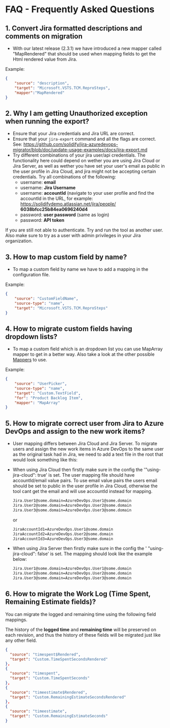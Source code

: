 # FAQ - Frequently Asked Questions

## 1. Convert Jira formatted descriptions and comments on migration

- With our latest release (2.3.1) we have introduced a new mapper called "MapRendered" that should be used when mapping fields to get the Html rendered value from Jira.

Example:

```json
{
    "source": "description",
    "target": "Microsoft.VSTS.TCM.ReproSteps",
    "mapper":"MapRendered"
}
```

## 2. Why I am getting Unauthorized exception when running the export?

- Ensure that your Jira credentials and Jira URL are correct.
- Ensure that your `jira-export` command and all the flags are correct. See: <https://github.com/solidify/jira-azuredevops-migrator/blob/doc/update-usage-examples/docs/jira-export.md>
- Try different combinations of your jira user/api credentials. The functionality here could depend on wether you are using Jira Cloud or Jira Server, as well as wether you have set your user's email as public in the user profile in Jira Cloud, and jira might not be accepting certain credentials. Try all combinations of the following:
  - username: **email**
  - username: **Jira Username**
  - username: **accountId** (navigate to your user profile and find the accountId in the URL, for example: https://solidifydemo.atlassian.net/jira/people/ **6038bfcc25b84ea0696240d4**
  - password: **user password** (same as login)
  - password: **API token**

If you are still not able to authenticate. Try and run the tool as another user. Also make sure to try as a user with admin privileges in your Jira organization.

## 3. How to map custom field by name?

- To map a custom field by name we have to add a mapping in the configuration file.

Example:

```json
{
    "source": "CustomFieldName",
    "source-type": "name",
    "target": "Microsoft.VSTS.TCM.ReproSteps"
}
```

## 4. How to migrate custom fields having dropdown lists?

- To map a custom field which is an dropdown list you can use MapArray mapper to get in a better way.
Also take a look at the other possible [Mappers](config.md#mappers) to use.

Example:

```json
{
    "source": "UserPicker",
    "source-type": "name",
    "target": "Custom.TextField",
    "for": "Product Backlog Item",
    "mapper": "MapArray"
}
```

## 5. How to migrate correct user from Jira to Azure DevOps and assign to the new work items?

- User mapping differs between Jira Cloud and Jira Server. To migrate users and assign the new work items in Azure DevOps to the same user as the original task had in Jira, we need to add a text file in the root that would look something like this:

- When using Jira Cloud then firstly make sure in the config the '"using-jira-cloud": true' is set. The user mapping file should have accountId/email value pairs. To use email value pairs the users email should be set to public in the user profile in Jira Cloud, otherwise the tool cant get the email and will use accountId instead for mapping.

    ```txt
    Jira.User1@some.domain=AzureDevOps.User1@some.domain
    Jira.User2@some.domain=AzureDevOps.User2@some.domain
    Jira.User3@some.domain=AzureDevOps.User3@some.domain
    ```

    or

    ```txt
    JiraAccountId1=AzureDevOps.User1@some.domain
    JiraAccountId2=AzureDevOps.User2@some.domain
    JiraAccountId3=AzureDevOps.User3@some.domain
    ```

- When using Jira Server then firstly make sure in the config the ' "using-jira-cloud": false' is set. The mapping should look like the example below:

    ```txt
    Jira.User1@some.domain=AzureDevOps.User1@some.domain
    Jira.User2@some.domain=AzureDevOps.User2@some.domain
    Jira.User3@some.domain=AzureDevOps.User3@some.domain
    ```

## 6. How to migrate the Work Log (Time Spent, Remaining Estimate fields)?

You can migrate the logged and remaining time using the following field mappings.

The history of the **logged time** and **remaining time** will be preserved on each revision, and thus the history of these fields will be migrated just like any other field.

```json
{
  "source": "timespent$Rendered",
  "target": "Custom.TimeSpentSecondsRendered"
},
{
  "source": "timespent",
  "target": "Custom.TimeSpentSeconds"
},
{
  "source": "timeestimate$Rendered",
  "target": "Custom.RemainingEstimateSecondsRendered"
},
{
  "source": "timeestimate",
  "target": "Custom.RemainingEstimateSeconds"
}
```
